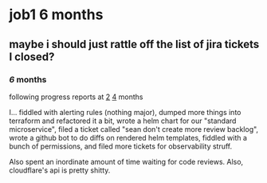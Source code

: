 # job1 6 months

## maybe i should just rattle off the list of jira tickets I closed?


### _6_ months

following progress reports at
[2](/blog/12020-12-03-junior-sre-at-non-tech/)
[4](/blog/12021-01-27-4-months-at-job/) months

I... fiddled with alerting rules (nothing major),
dumped more things into terraform and refactored it a bit,
wrote a helm chart for our "standard microservice",
filed a ticket called "sean don't create more review backlog",
wrote a github bot to do diffs on rendered helm templates,
fiddled with a bunch of permissions,
and filed more tickets for observability struff.

Also spent an inordinate amount of time waiting for code reviews.
Also, cloudflare's api is pretty shitty.
